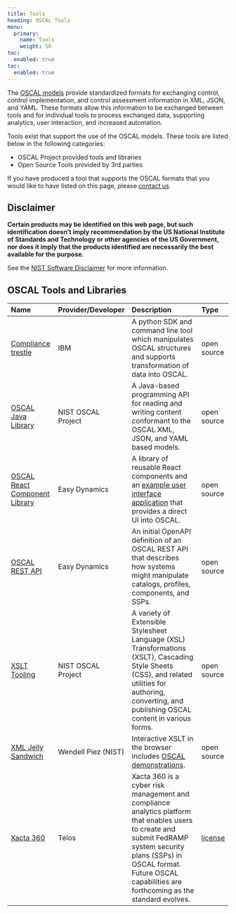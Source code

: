 ```yaml
---
title: Tools
heading: OSCAL Tools
menu:
  primary:
    name: Tools
    weight: 50
toc:
  enabled: true
toc:
  enabled: true
---
```


The [OSCAL models](/concepts/layer/) provide standardized formats for exchanging control, control implementation, and control assessment information in XML, JSON, and YAML. These formats allow this information to be exchanged between tools and for individual tools to process exchanged data, supporting analytics, user interaction, and increased automation.

Tools exist that support the use of the OSCAL models. These tools are listed below in the following categories:

- OSCAL Project provided tools and libraries
- Open Source Tools provided by 3rd parties

If you have produced a tool that supports the OSCAL formats that you would like to have listed on this page, please [contact us](/contact/).

## Disclaimer

**Certain products may be identified on this web page, but such identification doesn’t imply recommendation by the US National Institute of Standards and Technology or other agencies of the US Government, nor does it imply that the products identified are necessarily the best available for the purpose.**

See the [NIST Software Disclaimer](https://www.nist.gov/disclaimer) for more information.

## OSCAL Tools and Libraries

| Name | Provider/Developer | Description | Type |
|:---|:---|:---|:---|
| [Compliance trestle](https://github.com/IBM/compliance-trestle) | IBM | A python SDK and command line tool which manipulates OSCAL structures and supports transformation of data into OSCAL. | open source |
| [OSCAL Java Library](https://github.com/usnistgov/liboscal-java) | NIST OSCAL Project | A Java-based programming API for reading and writing content conformant to the OSCAL XML, JSON, and YAML based models. | open source |
| [OSCAL React Component Library](https://github.com/EasyDynamics/oscal-react-library) | Easy Dynamics | A library of reusable React components and an [example user interface application](https://oscal-viewer.msd.easydynamics.com/catalog) that provides a direct UI into OSCAL. | open source |
| [OSCAL REST API](https://github.com/EasyDynamics/oscal-rest) |  Easy Dynamics | An initial OpenAPI definition of an OSCAL REST API that describes how systems might manipulate catalogs, profiles, components, and SSPs. | open source |
| [XSLT Tooling](https://github.com/usnistgov/oscal-tools/tree/master/xslt) | NIST OSCAL Project | A variety of Extensible Stylesheet Language (XSL) Transformations (XSLT), Cascading Style Sheets (CSS), and related utilities for authoring, converting, and publishing OSCAL content in various forms. | open source |
| [XML Jelly Sandwich](https://github.com/wendellpiez/XMLjellysandwich) | Wendell Piez (NIST) | Interactive XSLT in the browser includes [OSCAL demonstrations](https://wendellpiez.github.io/XMLjellysandwich/oscal/). | open source |
| [Xacta 360](https://www.telos.com/offerings/xacta-360-continuous-compliance-assessment/) | Telos | Xacta 360 is a cyber risk management and compliance analytics platform that enables users to create and submit FedRAMP system security plans (SSPs) in OSCAL format. Future OSCAL capabilities are forthcoming as the standard evolves. | [license](https://cdn.telos.com/wp-content/uploads/2021/06/22150746/Xacta-360-EULA-US.pdf) |
